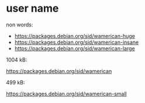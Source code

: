 # user name

non words:

- https://packages.debian.org/sid/wamerican-huge
- https://packages.debian.org/sid/wamerican-insane
- https://packages.debian.org/sid/wamerican-large

1004 kB:

https://packages.debian.org/sid/wamerican

499 kB:

https://packages.debian.org/sid/wamerican-small
